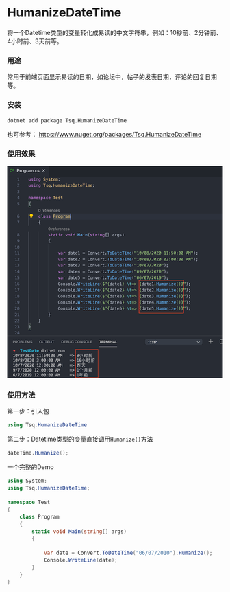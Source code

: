 # HumanizeDateTime

将一个Datetime类型的变量转化成易读的中文字符串，例如：10秒前、2分钟前、4小时前、3天前等。

### 用途

常用于前端页面显示易读的日期，如论坛中，帖子的发表日期，评论的回复日期等。

### 安装

```sh
dotnet add package Tsq.HumanizeDateTime
```

也可参考： https://www.nuget.org/packages/Tsq.HumanizeDateTime

### 使用效果

![](./screenshot.png)

### 使用方法

第一步：引入包

```cs
using Tsq.HumanizeDateTime
```

第二步：Datetime类型的变量直接调用`Humanize()`方法

```cs
dateTime.Humanize(); 
```

一个完整的Demo

```cs
using System;
using Tsq.HumanizeDateTime;

namespace Test
{
    class Program
    {
        static void Main(string[] args)
        {
            
            var date = Convert.ToDateTime("06/07/2010").Humanize();
            Console.WriteLine(date);
        }
    }
}

```


